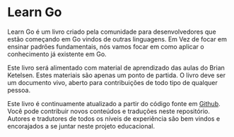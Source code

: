 # Learn Go

Learn Go é um livro criado pela comunidade para desenvolvedores que estão começando em Go vindos de outras linguagens. Em Vez de focar em ensinar padrões fundamentais, nós vamos focar em como aplicar o conhecimento já existente em Go.

Este livro será alimentado com material de aprendizado das aulas do Brian Ketelsen. Estes materiais são apenas um ponto de partida. O livro deve ser um documento vivo, aberto para contribuições de todo tipo de qualquer pessoa.

Este livro é continuamente atualizado a partir do código fonte em [Github](https://github.com/thewondertwins/learngo). Você pode contribuir novos conteúdos e traduções neste repositório. Autores e tradutores de todos os níveis de experiência são bem vindos e encorajados a se juntar neste projeto educacional.
